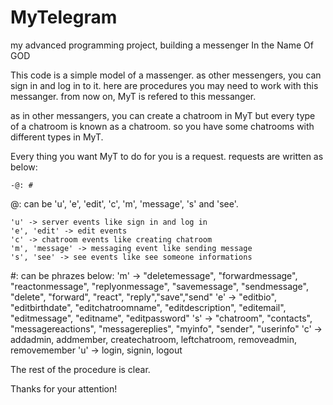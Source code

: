 # MyTelegram
my advanced programming project, building a messenger
		In the Name Of GOD

This code is a simple model of a massenger. as other
messengers, you can sign in and log in to it.
here are procedures you may need to work with this
messanger.
from now on, MyT is refered to this messanger.

as in other messangers, you can create a chatroom in MyT
but every type of a chatroom is known as a chatroom.
so you have some chatrooms with different types in MyT.

Every thing you want MyT to do for you is a request.
requests are written as below:

	-@: #

@: can be 'u', 'e', 'edit', 'c', 'm', 'message',
's' and 'see'.

	'u' -> server events like sign in and log in
	'e', 'edit' -> edit events
	'c' -> chatroom events like creating chatroom
	'm', 'message' -> messaging event like sending message
	's', 'see' -> see events like see someone informations

#: can be phrazes below:
	'm' -> "deletemessage", "forwardmessage", "reactonmessage", "replyonmessage", "savemessage", "sendmessage", "delete", "forward", "react", "reply","save","send"
	'e' -> "editbio", "editbirthdate", "editchatroomname", "editdescription", "editemail", "editmessage", "editname", "editpassword"
	's' -> "chatroom", "contacts", "messagereactions", "messagereplies", "myinfo", "sender", "userinfo"
	'c' -> addadmin, addmember, createchatroom, leftchatroom, removeadmin, removemember
	'u' -> login, signin, logout
	
The rest of the procedure is clear.

Thanks for your attention!
